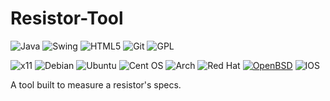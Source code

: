 # Resistor-Tool

![Java](https://img.shields.io/badge/java-%23ED8B00.svg?style=flat&logo=java&logoColor=white) ![Swing](https://img.shields.io/badge/swing-9cf?style=flat&logo=swing%logoColor=white) ![HTML5](https://img.shields.io/badge/html5-%23E34F26.svg?style=flat&logo=html5&logoColor=white) ![Git](https://img.shields.io/badge/git-%23F05033.svg?style=flat&logo=git&logoColor=white) ![GPL](https://img.shields.io/badge/-GPLv2-yellow) 

![x11](https://img.shields.io/badge/X11-F28834?logo=x.org&logoColor=ffffff) ![Debian](https://img.shields.io/badge/Debian-D70A53?style=flat&logo=debian&logoColor=white) ![Ubuntu](https://img.shields.io/badge/Ubuntu-E95420?style=flat&logo=ubuntu&logoColor=white) ![Cent OS](https://img.shields.io/badge/cent%20os-002260?style=flat&logo=centos&logoColor=F0F0F0) ![Arch](https://img.shields.io/badge/Arch%20Linux-1793D1?logo=arch-linux&logoColor=fff&style=flat) ![Red Hat](https://img.shields.io/badge/Red%20Hat-EE0000?style=flat&logo=redhat&logoColor=white) [![OpenBSD](https://img.shields.io/badge/OpenBSD-F2CA30?logo=openbsd&logoColor=000000)](https://www.openbsd.org/)  ![IOS](https://img.shields.io/badge/iOS-000000?style=flat&logo=ios&logoColor=white)

A tool built to measure a resistor's specs.
